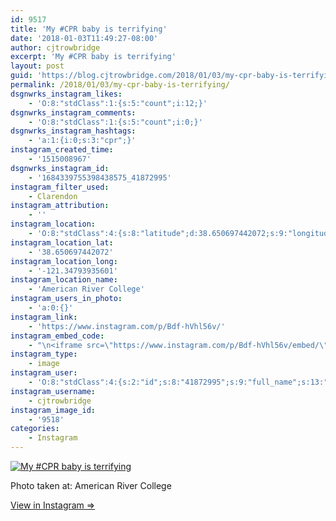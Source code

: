 ```yaml
---
id: 9517
title: 'My #CPR baby is terrifying'
date: '2018-01-03T11:49:27-08:00'
author: cjtrowbridge
excerpt: 'My #CPR baby is terrifying'
layout: post
guid: 'https://blog.cjtrowbridge.com/2018/01/03/my-cpr-baby-is-terrifying/'
permalink: /2018/01/03/my-cpr-baby-is-terrifying/
dsgnwrks_instagram_likes:
    - 'O:8:"stdClass":1:{s:5:"count";i:12;}'
dsgnwrks_instagram_comments:
    - 'O:8:"stdClass":1:{s:5:"count";i:0;}'
dsgnwrks_instagram_hashtags:
    - 'a:1:{i:0;s:3:"cpr";}'
instagram_created_time:
    - '1515008967'
dsgnwrks_instagram_id:
    - '1684339755398438575_41872995'
instagram_filter_used:
    - Clarendon
instagram_attribution:
    - ''
instagram_location:
    - 'O:8:"stdClass":4:{s:8:"latitude";d:38.650697442072;s:9:"longitude";d:-121.34793935601;s:4:"name";s:22:"American River College";s:2:"id";i:75138;}'
instagram_location_lat:
    - '38.650697442072'
instagram_location_long:
    - '-121.34793935601'
instagram_location_name:
    - 'American River College'
instagram_users_in_photo:
    - 'a:0:{}'
instagram_link:
    - 'https://www.instagram.com/p/Bdf-hVhl56v/'
instagram_embed_code:
    - "\n<iframe src=\"https://www.instagram.com/p/Bdf-hVhl56v/embed/\" width=\"612\" height=\"710\" frameborder=\"0\" scrolling=\"no\" allowtransparency=\"true\" class=\"insta-image-embed\"></iframe>\n"
instagram_type:
    - image
instagram_user:
    - 'O:8:"stdClass":4:{s:2:"id";s:8:"41872995";s:9:"full_name";s:13:"CJ Trowbridge";s:15:"profile_picture";s:96:"https://scontent.cdninstagram.com/t51.2885-19/s150x150/13724650_1188772791164794_142557231_a.jpg";s:8:"username";s:12:"cjtrowbridge";}'
instagram_username:
    - cjtrowbridge
instagram_image_id:
    - '9518'
categories:
    - Instagram
---
```


[![My #CPR baby is terrifying](https://blog.cjtrowbridge.com/wp-content/uploads/2018/01/1515008967-1-1.jpg)](https://www.instagram.com/p/Bdf-hVhl56v/)

Photo taken at: American River College

[View in Instagram ⇒](https://www.instagram.com/p/Bdf-hVhl56v/)